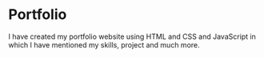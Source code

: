 # Portfolio
I have created my portfolio website using HTML and CSS  and JavaScript in which I have mentioned my skills, project and much more.
